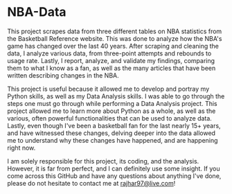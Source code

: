 # NBA-Data
This project scrapes data from three different tables on NBA statistics from the Basketball Reference website. This was done to analyze how the NBA's game has changed over the last 40 years. After scraping and cleaning the data, I analyze various data, from three-point attempts and rebounds to usage rate. Lastly, I report, analyze, and validate my findings, comparing them to what I know as a fan, as well as the many articles that have been written describing changes in the NBA. 

This project is useful because it allowed me to develop and portray my Python skills, as well as my Data Analysis skills. I was able to go through the steps one must go through while performing a Data Analysis project. This project allowed me to learn more about Python as a whole, as well as the various, often powerful functionalities that can be used to analyze data. Lastly, even though I've been a basketball fan for the last nearly 15+ years, and have witnessed these changes, delving deeper into the data allowed me to understand why these changes have happened, and are happening right now. 

I am solely responsible for this project, its coding, and the analysis. However, it is far from perfect, and I can definitely use some insight. 
If you come across this GitHub and have any questions about anything I've done, please do not hesitate to contact me at rajhar97@live.com!
